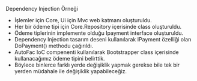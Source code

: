 Dependency Injection Örneği

- İşlemler için Core, Ui için Mvc web katmanı oluşturuldu.
- Her bir ödeme tipi için Core.Repository içerisinde class oluşturuldu.
- Ödeme tiplerinin implemente olduğu Ipayment interface oluşturuldu.
- Dependency Injection tasarım deseni kullanılarak IPayment özelliği olan DoPayment() methodu çağırıldı.
- AutoFac IoC compenenti kullanılarak Bootstrapper class içerisinde kullanacağımız ödeme tipini belirttik.
- Böylece binlerce farklı yerde değişiklik yapmak gerekse bile tek bir yerden müdahale ile değişiklik yapabileceğiz.
